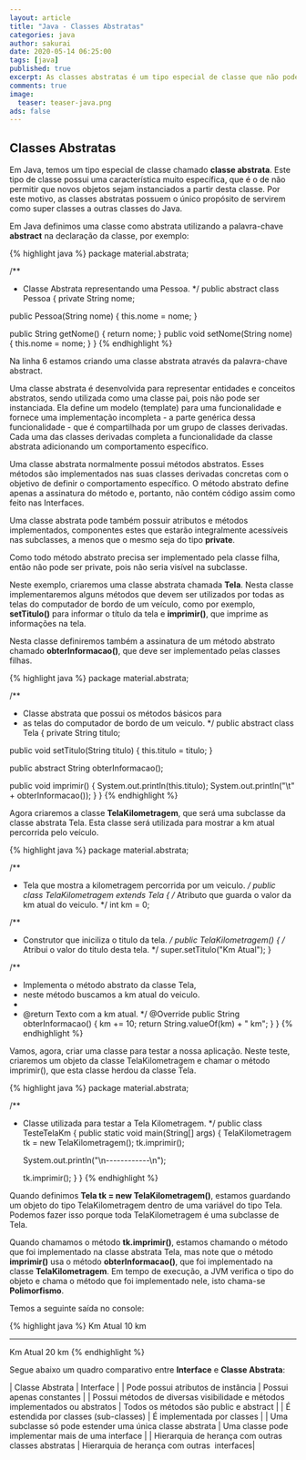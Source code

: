 ```yaml
---
layout: article
title: "Java - Classes Abstratas"
categories: java
author: sakurai
date: 2020-05-14 06:25:00
tags: [java]
published: true
excerpt: As classes abstratas é um tipo especial de classe que não pode ser instanciada.
comments: true
image:
  teaser: teaser-java.png
ads: false
---
```


## Classes Abstratas

Em Java, temos um tipo especial de classe chamado **classe abstrata**. Este tipo de classe possui uma característica muito específica, que é o de não permitir que novos objetos sejam instanciados a partir desta classe. Por este motivo, as classes abstratas possuem o único propósito de servirem como super classes a outras classes do Java.

Em Java definimos uma classe como abstrata utilizando a palavra-chave **abstract** na declaração da classe, por exemplo:

{% highlight java %}
package material.abstrata;

/**
 * Classe Abstrata representando uma Pessoa.
 */
public abstract class Pessoa {
  private String nome;

  public Pessoa(String nome) {
    this.nome = nome;
  }

  public String getNome() {
    return nome;
  }
  public void setNome(String nome) {
    this.nome = nome;
  }
}
{% endhighlight %}

Na linha 6 estamos criando uma classe abstrata através da palavra-chave abstract.

Uma classe abstrata é desenvolvida para representar entidades e conceitos abstratos, sendo utilizada como uma classe pai, pois não pode ser instanciada. Ela define um modelo (template) para uma funcionalidade e fornece uma implementação incompleta - a parte genérica dessa funcionalidade - que é compartilhada por um grupo de classes derivadas. Cada uma das classes derivadas completa a funcionalidade da classe abstrata adicionando um comportamento específico.

Uma classe abstrata normalmente possui métodos abstratos. Esses métodos são implementados nas suas classes derivadas concretas com o objetivo de definir o comportamento específico. O método abstrato define apenas a assinatura do método e, portanto, não contém código assim como feito nas Interfaces.

Uma classe abstrata pode também possuir atributos e métodos implementados, componentes estes que estarão integralmente acessíveis nas subclasses, a menos que o mesmo seja do tipo **private**.

Como todo método abstrato precisa ser implementado pela classe filha, então não pode ser private, pois não seria visível na subclasse.

Neste exemplo, criaremos uma classe abstrata chamada **Tela**. Nesta classe implementaremos alguns métodos que devem ser utilizados por todas as telas do computador de bordo de um veículo, como por exemplo, **setTitulo()** para informar o título da tela e **imprimir()**, que imprime as informações na tela.

Nesta classe definiremos também a assinatura de um método abstrato chamado **obterInformacao()**, que deve ser implementado pelas classes filhas.

{% highlight java %}
package material.abstrata;

/**
 * Classe abstrata que possui os métodos básicos para
 * as telas do computador de bordo de um veiculo.
 */
public abstract class Tela {
  private String titulo;

  public void setTitulo(String titulo) {
    this.titulo = titulo;
  }

  public abstract String obterInformacao();

  public void imprimir() {
    System.out.println(this.titulo);
    System.out.println("\t" + obterInformacao());
  }
}
{% endhighlight %}

Agora criaremos a classe **TelaKilometragem**, que será uma subclasse da classe abstrata Tela. Esta classe será utilizada para mostrar a km atual percorrida pelo veículo.

{% highlight java %}
package material.abstrata;

/**
 * Tela que mostra a kilometragem percorrida por um veiculo.
 */
public class TelaKilometragem extends Tela {
  /* Atributo que guarda o valor da km atual do veiculo. */
  int km = 0;

  /**
   * Construtor que iniciliza o titulo da tela.
   */
  public TelaKilometragem() {
    /* Atribui o valor do titulo desta tela. */
    super.setTitulo("Km Atual");
  }

  /**
   * Implementa o método abstrato da classe Tela,
   * neste método buscamos a km atual do veiculo.
   * 
   * @return Texto com a km atual.
   */
  @Override
  public String obterInformacao() {
    km += 10;
    return String.valueOf(km) + " km";
  }
}
{% endhighlight %}

Vamos, agora, criar uma classe para testar a nossa aplicação. Neste teste, criaremos um objeto da classe TelaKilometragem e chamar o método imprimir(), que esta classe herdou da classe Tela. 

{% highlight java %}
package material.abstrata;

/**
 * Classe utilizada para testar a Tela Kilometragem.
 */
public class TesteTelaKm {
  public static void main(String[] args) {
    TelaKilometragem tk = new TelaKilometragem();
    tk.imprimir();

    System.out.println("\n------------\n");

    tk.imprimir();
  }
}
{% endhighlight %}

Quando definimos **Tela tk = new TelaKilometragem()**, estamos guardando um objeto do tipo TelaKilometragem dentro de uma variável do tipo Tela. Podemos fazer isso porque toda TelaKilometragem é uma subclasse de Tela.

Quando chamamos o método **tk.imprimir()**, estamos chamando o método que foi implementado na classe abstrata Tela, mas note que o método **imprimir()** usa o método **obterInformacao()**, que foi implementado na classe **TelaKilometragem**. Em tempo de execução, a JVM verifica o tipo do objeto e chama  o método que foi implementado nele, isto chama-se **Polimorfismo**.

Temos a seguinte saída no console:

{% highlight java %}
Km Atual
	10 km

----------

Km Atual
	20 km
{% endhighlight %}

Segue abaixo um quadro comparativo entre **Interface** e **Classe Abstrata**:

| Classe Abstrata | Interface |
| Pode possui atributos de instância | Possui apenas constantes |
| Possui métodos de diversas visibilidade e métodos implementados ou abstratos | Todos os métodos são public e abstract |
| É estendida por classes (sub-classes) | É implementada por classes |
| Uma subclasse só pode estender uma única classe abstrata | Uma classe pode implementar mais de uma interface |
| Hierarquia de herança com outras classes abstratas | Hierarquia de herança com outras  interfaces| 
